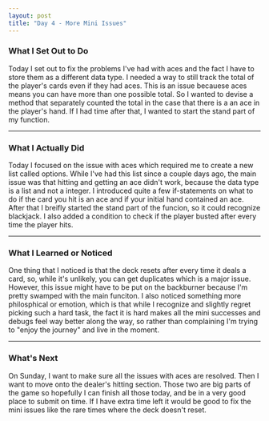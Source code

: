 ```yaml
---
layout: post
title: "Day 4 - More Mini Issues"
---
```


### What I Set Out to Do

Today I set out to fix the problems I've had with aces and the fact I have to store them as a different data type. I needed a way to
still track the total of the player's cards even if they had aces. This is an issue becauese aces means you can have more than one 
possible total. So I wanted to devise a method that separately counted the total in the case that there is a an ace in the player's hand.
If I had time after that, I wanted to start the stand part of my function.

---

### What I Actually Did

Today I focused on the issue with aces which required me to create a new list called options. While I've had this list since a couple days
ago, the main issue was that hitting and getting an ace didn't work, because the data type is a list and not a integer. I introduced quite
a few if-statements on what to do if the card you hit is an ace and if your initial hand contained an ace. After that I breifly started the
stand part of the funcion, so it could recognize blackjack. I also added a condition to check if the player busted after every time the
player hits.

---

### What I Learned or Noticed


One thing that I noticed is that the deck resets after every time it deals a card, so, while it's unlikely, you can get duplicates which
is a major issue. However, this issue might have to be put on the backburner because I'm pretty swamped with the main funciton. I also 
noticed something more philosphical or emotion, which is that while I recognize and slightly regret picking such a hard task, the fact 
it is hard makes all the mini successes and debugs feel way better along the way, so rather than complaining I'm trying to "enjoy the journey"
and live in the moment.

---

### What's Next

On Sunday, I want to make sure all the issues with aces are resolved. Then I want to move onto the dealer's hitting section. Those two are
big parts of the game so hopefully I can finish all those today, and be in a very good place to submit on time. If I have extra time left
it would be good to fix the mini issues like the rare times where the deck doesn't reset.





